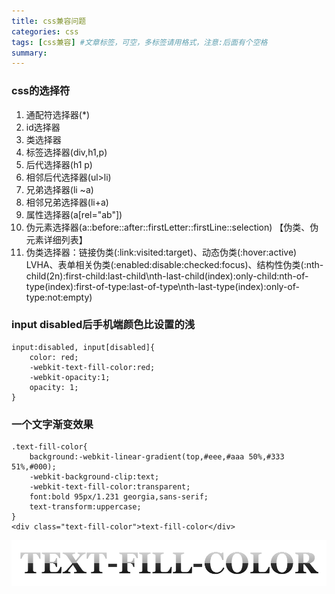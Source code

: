 ```yaml
---
title: css兼容问题
categories: css
tags: [css兼容] #文章标签，可空，多标签请用格式，注意:后面有个空格
summary: 
---
```


### css的选择符
1. 通配符选择器(*)
2. id选择器
3. 类选择器
4. 标签选择器(div,h1,p)
5. 后代选择器(h1 p)
6. 相邻后代选择器(ul>li)
7. 兄弟选择器(li ~a)
8. 相邻兄弟选择器(li+a)
9. 属性选择器(a[rel="ab"])
10. 伪元素选择器(a::before\::after\::firstLetter\::firstLine\::selection) 【伪类、伪元素详细列表】
11. 伪类选择器：链接伪类(:link\:visited\:target)、动态伪类(:hover\:active) LVHA、表单相关伪类(:enabled\:disable\:checked\:focus)、结构性伪类(:nth-child(2n)\:first-child\:last-child\nth-last-child(index)\:only-child\:nth-of-type(index)\:first-of-type\:last-of-type\nth-last-type(index)\:only-of-type\:not\:empty)

### input disabled后手机端颜色比设置的浅
```
input:disabled, input[disabled]{
    color: red;
    -webkit-text-fill-color:red;
    -webkit-opacity:1;
    opacity: 1;
}
```
### 一个文字渐变效果
```
.text-fill-color{
    background:-webkit-linear-gradient(top,#eee,#aaa 50%,#333 51%,#000);
	-webkit-background-clip:text;
	-webkit-text-fill-color:transparent;
	font:bold 95px/1.231 georgia,sans-serif;
	text-transform:uppercase;
}
<div class="text-fill-color">text-fill-color</div>
```
![一个文字渐变效果](./css兼容/gradient.png)
